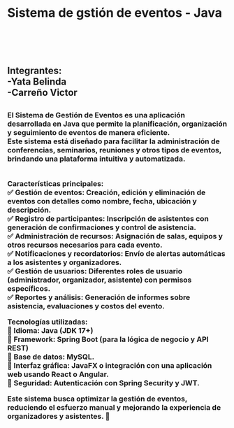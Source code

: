 
<h1> Sistema de gstión de eventos - Java  <h1> <br> 
<h2>Integrantes: <br>
-Yata Belinda <br>
-Carreño Victor<h2> 
<h3> El Sistema de Gestión de Eventos es una aplicación desarrollada en Java que permite la planificación, organización y seguimiento de eventos de manera eficiente. <br>
  Este sistema está diseñado para facilitar la administración de conferencias, seminarios, reuniones y otros tipos de eventos, brindando una plataforma intuitiva y automatizada.<br><br>
  
Características principales:<br>
✅ Gestión de eventos: Creación, edición y eliminación de eventos con detalles como nombre, fecha, ubicación y descripción.<br>
✅ Registro de participantes: Inscripción de asistentes con generación de confirmaciones y control de asistencia.<br>
✅ Administración de recursos: Asignación de salas, equipos y otros recursos necesarios para cada evento.<br>
✅ Notificaciones y recordatorios: Envío de alertas automáticas a los asistentes y organizadores.<br>
✅ Gestión de usuarios: Diferentes roles de usuario (administrador, organizador, asistente) con permisos específicos.<br>
✅ Reportes y análisis: Generación de informes sobre asistencia, evaluaciones y costos del evento.<br>
  
Tecnologías utilizadas:<br>
🔹 Idioma: Java (JDK 17+)<br>
🔹 Framework: Spring Boot (para la lógica de negocio y API REST)<br>
​​🔹 Base de datos: MySQL. <br>
🔹 Interfaz gráfica: JavaFX o integración con una aplicación web usando React o Angular. <br>
🔹 Seguridad: Autenticación con Spring Security y JWT. <br>

Este sistema busca optimizar la gestión de eventos, reduciendo el esfuerzo manual y mejorando la experiencia de organizadores y asistentes. 🚀 <h3>
